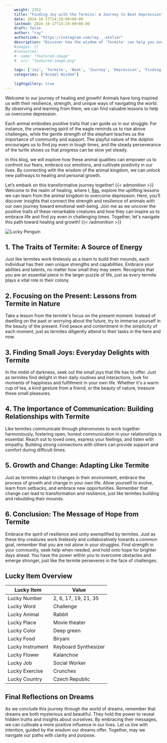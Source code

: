 ```yaml
---
    weight: 2352
    title: "Finding Joy with the Termite: A Journey to Beat Depression"  # Assuming 'title' column exists
    date: 2024-10-17T14:29:00+08:00
    lastmod: 2024-10-17T14:29:00+08:00
    draft: false
    author: "ray"
    authorLink: "https://instagram.com/ray._.atelier"
    description: "Discover how the wisdom of 'Termite' can help you overcome depression and find joy in your life journey."
    #images: []
    #resources:
    #- name: "featured-image"
    #  src: "featured-image.png"
    
    tags: ['Joy', 'Termite', 'Beat', 'Journey', 'Depression', 'Finding']
    categories: ["Animal Wisdom"]
    
    lightgallery: true
---
```

    
Welcome to our journey of healing and growth! Animals have long inspired us with their resilience, strength, and unique ways of navigating the world. By observing and learning from them, we can find valuable lessons to help us overcome depression.

Each animal embodies positive traits that can guide us in our struggle. For instance, the unwavering spirit of the eagle reminds us to rise above challenges, while the gentle strength of the elephant teaches us the importance of community and support. The playful nature of the dolphin encourages us to find joy even in tough times, and the steady perseverance of the turtle shows us that progress can be slow yet steady.

In this blog, we will explore how these animal qualities can empower us to confront our fears, embrace our emotions, and cultivate positivity in our lives. By connecting with the wisdom of the animal kingdom, we can unlock new pathways to healing and personal growth.

Let’s embark on this transformative journey together!
{{< admonition >}}
Welcome to the realm of healing, where I, [Ray](https://instagram.com/ray._.atelier), explore the uplifting lessons we can learn from the animal kingdom to overcome depression. Here, you’ll discover insights that connect the strength and resilience of animals with our own journey toward emotional well-being. Join me as we uncover the positive traits of these remarkable creatures and how they can inspire us to embrace life and find joy even in challenging times. Together, let's navigate this path toward healing and growth!
{{< /admonition >}}

![Lucky Penguin](https://cdn.pixabay.com/photo/2024/09/07/02/34/penguins-9028827_1280.jpg "Lucky Penguin")

## 1. The Traits of Termite: A Source of Energy
Just like termites work tirelessly as a team to build their mounds, each individual has their own unique strengths and capabilities. Embrace your abilities and talents, no matter how small they may seem. Recognize that you are an essential piece in the larger puzzle of life, just as every termite plays a vital role in their colony.

## 2. Focusing on the Present: Lessons from Termite in Nature
Take a lesson from the termite's focus on the present moment. Instead of dwelling on the past or worrying about the future, try to immerse yourself in the beauty of the present. Find peace and contentment in the simplicity of each moment, just as termites diligently attend to their tasks in the here and now.

## 3. Finding Small Joys: Everyday Delights with Termite
In the midst of darkness, seek out the small joys that life has to offer. Just as termites find delight in their daily routines and interactions, look for moments of happiness and fulfillment in your own life. Whether it's a warm cup of tea, a kind gesture from a friend, or the beauty of nature, treasure these small pleasures.

## 4. The Importance of Communication: Building Relationships with Termite
Like termites communicate through pheromones to work together harmoniously, fostering open, honest communication in your relationships is essential. Reach out to loved ones, express your feelings, and listen with empathy. Building strong connections with others can provide support and comfort during difficult times.

## 5. Growth and Change: Adapting Like Termite
Just as termites adapt to changes in their environment, embrace the process of growth and change in your own life. Allow yourself to evolve, learn from setbacks, and embrace new opportunities. Remember that change can lead to transformation and resilience, just like termites building and rebuilding their mounds.

## 6. Conclusion: The Message of Hope from Termite
Embrace the spirit of resilience and unity exemplified by termites. Just as these tiny creatures work tirelessly and collaboratively towards a common goal, remember that you are not alone in your struggles. Find strength in your community, seek help when needed, and hold onto hope for brighter days ahead. You have the power within you to overcome obstacles and emerge stronger, just like the termite perseveres in the face of challenges.


## Lucky Item Overview
| Lucky Item          | Value              |
|---------------|--------------------|
| Lucky Number        | 2, 6, 17, 19, 21, 35  |
| Lucky Word          | Challenge |
| Lucky Animal        | Rabbit |
| Lucky Place         | Movie theater     |
| Lucky Color         | Deep green     |
| Lucky Food          | Biryani      |
| Lucky Instrument    | Keyboard Synthesizer |
| Lucky Flower        | Kalanchoe    |
| Lucky Job           | Social Worker       |
| Lucky Exercise      | Crunches  |
| Lucky Country       | Czech Republic    |


##  Final Reflections on Dreams

As we conclude this journey through the world of dreams, remember that dreams are both mysterious and beautiful. They hold the power to reveal hidden truths and insights about ourselves. By embracing their messages, we can cultivate a more positive influence in our lives. Let us live with intention, guided by the wisdom our dreams offer. Together, may we navigate our paths with clarity and purpose.
